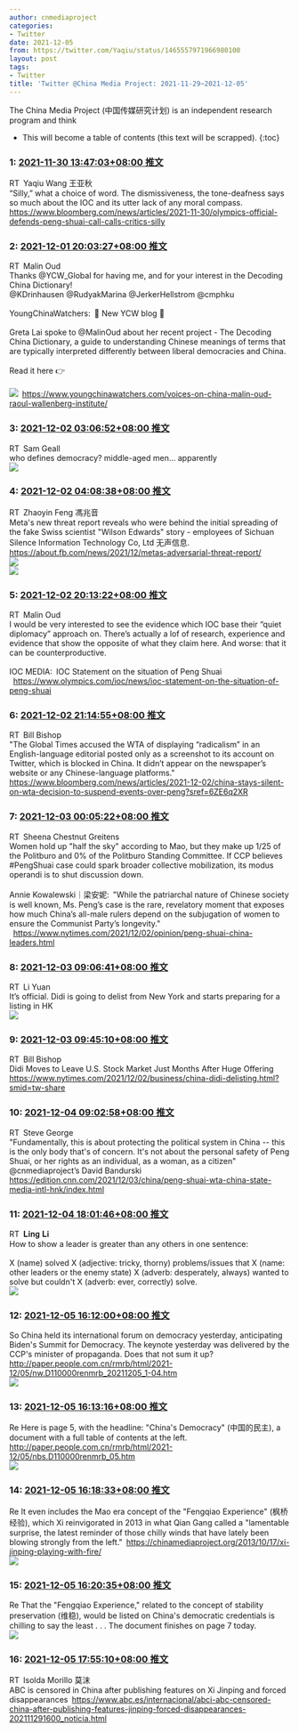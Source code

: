 ```yaml
---
author: cnmediaproject
categories:
- Twitter
date: 2021-12-05
from: https://twitter.com/Yaqiu/status/1465557971966980100
layout: post
tags:
- Twitter
title: 'Twitter @China Media Project: 2021-11-29~2021-12-05'
---
```


The China Media Project (中国传媒研究计划) is an independent research program and think

* This will become a table of contents (this text will be scrapped).
{:toc}

### 1: [2021-11-30 13:47:03+08:00 推文](https://twitter.com/Yaqiu/status/1465557971966980100)

RT Yaqiu Wang 王亚秋<br>“Silly,” what a choice of word. The dismissiveness, the tone-deafness says so much about the IOC and its utter lack of any moral compass. <a href="https://www.bloomberg.com/news/articles/2021-11-30/olympics-official-defends-peng-shuai-call-calls-critics-silly" target="_blank" rel="noopener noreferrer">https://www.bloomberg.com/news/articles/2021-11-30/olympics-official-defends-peng-shuai-call-calls-critics-silly</a>

### 2: [2021-12-01 20:03:27+08:00 推文](https://twitter.com/MalinOud/status/1466015080307429389)

RT Malin Oud<br>Thanks @YCW_Global for having me, and for your interest in the Decoding China Dictionary! <br>@KDrinhausen @RudyakMarina @JerkerHellstrom  @cmphku<br><br>YoungChinaWatchers: 📢 New YCW blog 📢<br><br>Greta Lai spoke to @MalinOud about her recent project - The Decoding China Dictionary, a guide to understanding Chinese meanings of terms that are typically interpreted differently between liberal democracies and China.<br><br>Read it here 👉<br><br><img style="" src="https://pbs.twimg.com/media/FFg8SjlWYAkVNsP?format=jpg&name=orig" referrerpolicy="no-referrer"> <a href="https://www.youngchinawatchers.com/voices-on-china-malin-oud-raoul-wallenberg-institute/" target="_blank" rel="noopener noreferrer">https://www.youngchinawatchers.com/voices-on-china-malin-oud-raoul-wallenberg-institute/</a>

### 3: [2021-12-02 03:06:52+08:00 推文](https://twitter.com/samgeall/status/1466121636806074372)

RT Sam Geall<br>who defines democracy? middle-aged men… apparently<br><img style="" src="https://pbs.twimg.com/media/FFi125PXoBE9PWg?format=jpg&name=orig" referrerpolicy="no-referrer">

### 4: [2021-12-02 04:08:38+08:00 推文](https://twitter.com/ZhaoyinFeng/status/1466137184247980041)

RT Zhaoyin Feng 馮兆音<br>Meta's new threat report reveals who were behind the initial spreading of the fake Swiss scientist "Wilson Edwards" story - employees of Sichuan Silence Information Technology Co, Ltd 无声信息. <a href="https://about.fb.com/news/2021/12/metas-adversarial-threat-report/" target="_blank" rel="noopener noreferrer">https://about.fb.com/news/2021/12/metas-adversarial-threat-report/</a><br><img style="" src="https://pbs.twimg.com/media/FFjDggYWUAk8YYF?format=jpg&name=orig" referrerpolicy="no-referrer"><br><img style="" src="https://pbs.twimg.com/media/FFjDggXXEAY4Obc?format=jpg&name=orig" referrerpolicy="no-referrer">

### 5: [2021-12-02 20:13:22+08:00 推文](https://twitter.com/MalinOud/status/1466379964471816197)

RT Malin Oud<br>I would be very interested to see the evidence which IOC base their “quiet diplomacy” approach on. There’s actually a lof of research, experience and evidence that show the opposite of what they claim here. And worse: that it can be counterproductive.<br><br>IOC MEDIA: IOC Statement on the situation of Peng Shuai<br> <a href="https://www.olympics.com/ioc/news/ioc-statement-on-the-situation-of-peng-shuai" target="_blank" rel="noopener noreferrer">https://www.olympics.com/ioc/news/ioc-statement-on-the-situation-of-peng-shuai</a>

### 6: [2021-12-02 21:14:55+08:00 推文](https://twitter.com/niubi/status/1466395456053862405)

RT Bill Bishop<br>"The Global Times accused the WTA of displaying “radicalism” in an English-language editorial posted only as a screenshot to its account on Twitter, which is blocked in China. It didn’t appear on the newspaper’s website or any Chinese-language platforms." <a href="https://www.bloomberg.com/news/articles/2021-12-02/china-stays-silent-on-wta-decision-to-suspend-events-over-peng?sref=6ZE6q2XR" target="_blank" rel="noopener noreferrer">https://www.bloomberg.com/news/articles/2021-12-02/china-stays-silent-on-wta-decision-to-suspend-events-over-peng?sref=6ZE6q2XR</a>

### 7: [2021-12-03 00:05:22+08:00 推文](https://twitter.com/SheenaGreitens/status/1466438350685020160)

RT Sheena Chestnut Greitens<br>Women hold up "half the sky" according to Mao, but they make up 1/25 of the Politburo and 0% of the Politburo Standing Committee. If CCP believes #PengShuai case could spark broader collective mobilization, its modus operandi is to shut discussion down.<br><br>Annie Kowalewski｜梁安妮: "While the patriarchal nature of Chinese society is well known, Ms. Peng’s case is the rare, revelatory moment that exposes how much China’s all-male rulers depend on the subjugation of women to ensure the Communist Party’s longevity."<br> <a href="https://www.nytimes.com/2021/12/02/opinion/peng-shuai-china-leaders.html" target="_blank" rel="noopener noreferrer">https://www.nytimes.com/2021/12/02/opinion/peng-shuai-china-leaders.html</a>

### 8: [2021-12-03 09:06:41+08:00 推文](https://twitter.com/LiYuan6/status/1466574575450599426)

RT Li Yuan<br>It’s official. Didi is going to delist from New York and starts preparing for a listing in HK<br><img style="" src="https://pbs.twimg.com/media/FFpRzSbaAAE8jde?format=jpg&name=orig" referrerpolicy="no-referrer">

### 9: [2021-12-03 09:45:10+08:00 推文](https://twitter.com/niubi/status/1466584259897044993)

RT Bill Bishop<br>Didi Moves to Leave U.S. Stock Market Just Months After Huge Offering <a href="https://www.nytimes.com/2021/12/02/business/china-didi-delisting.html?smid=tw-share" target="_blank" rel="noopener noreferrer">https://www.nytimes.com/2021/12/02/business/china-didi-delisting.html?smid=tw-share</a>

### 10: [2021-12-04 09:02:58+08:00 推文](https://twitter.com/steve0george/status/1466936029680521217)

RT Steve George<br>"Fundamentally, this is about protecting the political system in China -- this is the only body that's of concern. It's not about the personal safety of Peng Shuai, or her rights as an individual, as a woman, as a citizen" @cnmediaproject’s David Bandurski <a href="https://edition.cnn.com/2021/12/03/china/peng-shuai-wta-china-state-media-intl-hnk/index.html" target="_blank" rel="noopener noreferrer">https://edition.cnn.com/2021/12/03/china/peng-shuai-wta-china-state-media-intl-hnk/index.html</a>

### 11: [2021-12-04 18:01:46+08:00 推文](https://twitter.com/lingli_vienna/status/1467071623194939395)

RT 𝐋𝐢𝐧𝐠 𝐋𝐢<br>How to show a leader is greater than any others in one sentence:<br><br>X (name) solved X (adjective: tricky, thorny) problems/issues that X (name: other leaders or the enemy state) X (adverb: desperately, always) wanted to solve but couldn't X (adverb: ever, correctly) solve.<br><img style="" src="https://pbs.twimg.com/media/FFwTuhPXMAA7lru?format=png&name=orig" referrerpolicy="no-referrer">

### 12: [2021-12-05 16:12:00+08:00 推文](https://twitter.com/cnmediaproject/status/1467406388850982916)

So China held its international forum on democracy yesterday, anticipating Biden's Summit for Democracy. The keynote yesterday was delivered by the CCP's minister of propaganda. Does that not sum it up? <a href="http://paper.people.com.cn/rmrb/html/2021-12/05/nw.D110000renmrb_20211205_1-04.htm" target="_blank" rel="noopener noreferrer">http://paper.people.com.cn/rmrb/html/2021-12/05/nw.D110000renmrb_20211205_1-04.htm</a><br><img style="" src="https://pbs.twimg.com/media/FF1GGxmVIAEZRMS?format=jpg&name=orig" referrerpolicy="no-referrer">

### 13: [2021-12-05 16:13:16+08:00 推文](https://twitter.com/cnmediaproject/status/1467406707114807304)

Re Here is page 5, with the headline: "China's Democracy" (中国的民主), a document with a full table of contents at the left. <a href="http://paper.people.com.cn/rmrb/html/2021-12/05/nbs.D110000renmrb_05.htm" target="_blank" rel="noopener noreferrer">http://paper.people.com.cn/rmrb/html/2021-12/05/nbs.D110000renmrb_05.htm</a><br><img style="" src="https://pbs.twimg.com/media/FF1Gm7yVgAA5hjy?format=jpg&name=orig" referrerpolicy="no-referrer">

### 14: [2021-12-05 16:18:33+08:00 推文](https://twitter.com/cnmediaproject/status/1467408036407185408)

Re It even includes the Mao era concept of the "Fengqiao Experience" (枫桥经验), which Xi reinvigorated in 2013 in what Qian Gang called a "lamentable surprise, the latest reminder of those chilly winds that have lately been blowing strongly from the left." <a href="https://chinamediaproject.org/2013/10/17/xi-jinping-playing-with-fire/" target="_blank" rel="noopener noreferrer">https://chinamediaproject.org/2013/10/17/xi-jinping-playing-with-fire/</a><br><img style="" src="https://pbs.twimg.com/media/FF1GrhiVgAEE4at?format=jpg&name=orig" referrerpolicy="no-referrer">

### 15: [2021-12-05 16:20:35+08:00 推文](https://twitter.com/cnmediaproject/status/1467408547877388289)

Re That the "Fengqiao Experience," related to the concept of stability preservation (维稳), would be listed on China's democratic credentials is chilling to say the least . . . The document finishes on page 7 today.<br><img style="" src="https://pbs.twimg.com/media/FF1ISbvUYAMS8fi?format=jpg&name=orig" referrerpolicy="no-referrer">

### 16: [2021-12-05 17:55:10+08:00 推文](https://twitter.com/MomoAdalois/status/1467432349277298692)

RT Isolda Morillo 莫沫<br>ABC is censored in China after publishing features on Xi Jinping and forced disappearances <a href="https://www.abc.es/internacional/abci-abc-censored-china-after-publishing-features-jinping-forced-disappearances-202111291600_noticia.html" target="_blank" rel="noopener noreferrer">https://www.abc.es/internacional/abci-abc-censored-china-after-publishing-features-jinping-forced-disappearances-202111291600_noticia.html</a>

